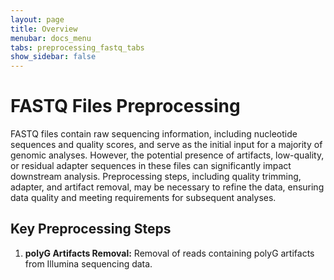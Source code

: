 ```yaml
---
layout: page
title: Overview
menubar: docs_menu
tabs: preprocessing_fastq_tabs
show_sidebar: false
---
```


# FASTQ Files Preprocessing

FASTQ files contain raw sequencing information, including nucleotide sequences and quality scores, and serve as the initial input for a majority of genomic analyses. However, the potential presence of artifacts, low-quality, or residual adapter sequences in these files can significantly impact downstream analysis. Preprocessing steps, including quality trimming, adapter, and artifact removal, may be necessary to refine the data, ensuring data quality and meeting requirements for subsequent analyses.


## Key Preprocessing Steps

1. **polyG Artifacts Removal:** Removal of reads containing polyG artifacts from Illumina sequencing data.
